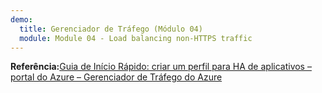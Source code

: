 ```yaml
---
demo:
  title: Gerenciador de Tráfego (Módulo 04)
  module: Module 04 - Load balancing non-HTTPS traffic
---
```


**Referência:**[Guia de Início Rápido: criar um perfil para HA de aplicativos – portal do Azure – Gerenciador de Tráfego do Azure](https://learn.microsoft.com/azure/traffic-manager/quickstart-create-traffic-manager-profile)

